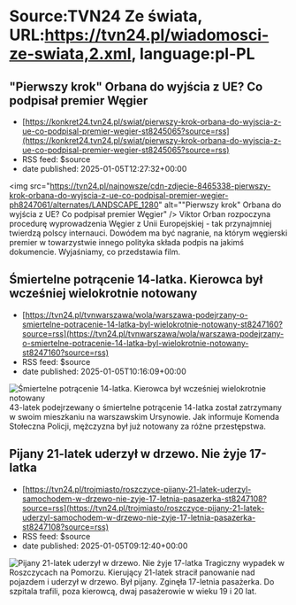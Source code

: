 # Source:TVN24 Ze świata, URL:https://tvn24.pl/wiadomosci-ze-swiata,2.xml, language:pl-PL

## "Pierwszy krok" Orbana do wyjścia z UE? Co podpisał premier Węgier
 - [https://konkret24.tvn24.pl/swiat/pierwszy-krok-orbana-do-wyjscia-z-ue-co-podpisal-premier-wegier-st8245065?source=rss](https://konkret24.tvn24.pl/swiat/pierwszy-krok-orbana-do-wyjscia-z-ue-co-podpisal-premier-wegier-st8245065?source=rss)
 - RSS feed: $source
 - date published: 2025-01-05T12:27:32+00:00

<img src="https://tvn24.pl/najnowsze/cdn-zdjecie-8465338-pierwszy-krok-orbana-do-wyjscia-z-ue-co-podpisal-premier-wegier-ph8247061/alternates/LANDSCAPE_1280" alt=""Pierwszy krok" Orbana do wyjścia z UE? Co podpisał premier Węgier" />
    Viktor Orban rozpoczyna procedurę wyprowadzenia Węgier z Unii Europejskiej - tak przynajmniej twierdzą polscy internauci. Dowódem ma być nagranie, na którym węgierski premier w towarzystwie innego polityka składa podpis na jakimś dokumencie. Wyjaśniamy, co przedstawia film.

## Śmiertelne potrącenie 14-latka. Kierowca był wcześniej wielokrotnie notowany
 - [https://tvn24.pl/tvnwarszawa/wola/warszawa-podejrzany-o-smiertelne-potracenie-14-latka-byl-wielokrotnie-notowany-st8247160?source=rss](https://tvn24.pl/tvnwarszawa/wola/warszawa-podejrzany-o-smiertelne-potracenie-14-latka-byl-wielokrotnie-notowany-st8247160?source=rss)
 - RSS feed: $source
 - date published: 2025-01-05T10:16:09+00:00

<img src="https://tvn24.pl/najnowsze/cdn-zdjecie-2136005-zmarl-14-latek-potracony-na-przejsciu-dla-pieszych-w-rejonie-skrzyzowania-ulic-ordona-i-jana-kazimierza-na-woli-ph8246581/alternates/LANDSCAPE_1280" alt="Śmiertelne potrącenie 14-latka. Kierowca był wcześniej wielokrotnie notowany" />
    43-latek podejrzewany o śmiertelne potrącenie 14-latka został zatrzymany w swoim mieszkaniu na warszawskim Ursynowie. Jak informuje Komenda Stołeczna Policji, mężczyzna był już notowany za różne przestępstwa.

## Pijany 21-latek uderzył w drzewo. Nie żyje 17-latka
 - [https://tvn24.pl/trojmiasto/roszczyce-pijany-21-latek-uderzyl-samochodem-w-drzewo-nie-zyje-17-letnia-pasazerka-st8247108?source=rss](https://tvn24.pl/trojmiasto/roszczyce-pijany-21-latek-uderzyl-samochodem-w-drzewo-nie-zyje-17-letnia-pasazerka-st8247108?source=rss)
 - RSS feed: $source
 - date published: 2025-01-05T09:12:40+00:00

<img src="https://tvn24.pl/najnowsze/cdn-zdjecie-4441020-tragiczny-wypadek-w-roszczycach-ph8247105/alternates/LANDSCAPE_1280" alt="Pijany 21-latek uderzył w drzewo. Nie żyje 17-latka" />
    Tragiczny wypadek w Roszczycach na Pomorzu. Kierujący 21-latek stracił panowanie nad pojazdem i uderzył w drzewo. Był pijany. Zginęła 17-letnia pasażerka. Do szpitala trafili, poza kierowcą, dwaj pasażerowie w wieku 19 i 20 lat.

